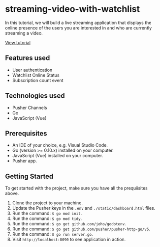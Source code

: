 # streaming-video-with-watchlist

In this tutorial, we will build a live streaming application that displays the online presence of the users you are interested in and who are currently streaming a video.

[View tutorial]()

## Features used

* User authentication
* Watchlist Online Status
* Subscription count event

## Technologies used

* Pusher Channels
* Go
* JavaScript (Vue)

## Prerequisites

* An IDE of your choice, e.g. Visual Studio Code.
* Go (version >= 0.10.x) installed on your computer.
* JavaScript (Vue) installed on your computer.
* Pusher app.

## Getting Started

To get started with the project, make sure you have all the prequiisites above.

1. Clone the project to your machine.
2. Update the Pusher keys in the `.env` and `./static/dashboard.html` files.
3. Run the command: `$ go mod init`.
4. Run the command: `$ go mod tidy`.
5. Run the command: `$ go get github.com/joho/godotenv`.
6. Run the command: `$ go get github.com/pusher/pusher-http-go/v5`.
7. Run the command: `$ go run server.go`.
8. Visit `http://localhost:8090` to see application in action.
